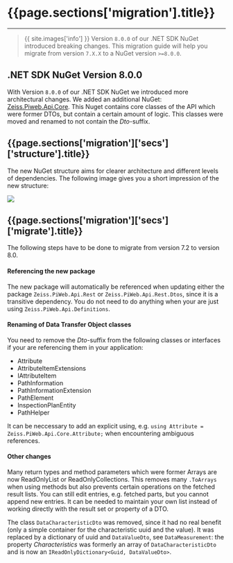 <h1 id="{{page.sections['migration'].anchor}}">{{page.sections['migration'].title}}</h1>
<hr>

>{{ site.images['info'] }} Version `8.0.0` of our .NET SDK NuGet introduced breaking changes. This migration guide will help you migrate from version `7.X.X` to a NuGet version `>=8.0.0`.

<h2 id="{{page.sections['migration']['secs']['nuget'].anchor}}">.NET SDK NuGet Version 8.0.0</h2>

With Version `8.0.0` of our .NET SDK NuGet we introduced more architectural changes. We added an additional NuGet: [Zeiss.Piweb.Api.Core](https://www.nuget.org/packages/Zeiss.PiWeb.Api.Core/). This Nuget contains core classes of the API which were former DTOs, but contain a certain amount of logic. This classes were moved and renamed to not contain the *Dto*-suffix. 

<h2 id="{{page.sections['migration']['secs']['structure'].anchor}}">{{page.sections['migration']['secs']['structure'].title}}</h2>

The new NuGet structure aims for clearer architecture and different levels of dependencies. The following image gives you a short impression of the new structure:

<img src="/PiWeb-Api/images/v8/nuget_structure.png" class="img-responsive center-block">

<h2 id="{{page.sections['migration']['secs']['migrate'].anchor}}">{{page.sections['migration']['secs']['migrate'].title}}</h2>

The following steps have to be done to migrate from version 7.2 to version 8.0.

<h4>Referencing the new package</h4>

The new package will automatically be referenced when updating either the package `Zeiss.PiWeb.Api.Rest` or `Zeiss.PiWeb.Api.Rest.Dtos`, since it is a transitive dependency. You do not need to do anything when your are just using `Zeiss.PiWeb.Api.Definitions`.

<h4>Renaming of Data Transfer Object classes</h4>

You need to remove the *Dto*-suffix from the following classes or interfaces if your are referencing them in your application:
- Attribute
- AttributeItemExtensions
- IAttributeItem
- PathInformation
- PathInformationExtension
- PathElement
- InspectionPlanEntity
- PathHelper

It can be neccessary to add an explicit using, e.g. `using Attribute = Zeiss.PiWeb.Api.Core.Attribute;` when encountering ambiguous references.

<h4>Other changes</h4>

Many return types and method parameters which were former Arrays are now ReadOnlyList or ReadOnlyCollections. This removes many `.ToArrays` when using methods but also prevents certain operations on the fetched result lists.
You can still edit entries, e.g. fetched parts, but you cannot append new entries. It can be needed to maintain your own list instead of working directly with the result set or property of a DTO.

The class `DataCharacteristicDto` was removed, since it had no real benefit (only a simple container for the characteristic uuid and the value). It was replaced by a dictionary of uuid and `DataValueDto`, see `DataMeasurement`: the property
*Characteristics* was formerly an array of `DataCharacteristicDto` and is now an `IReadOnlyDictionary<Guid, DataValueDto>`.
